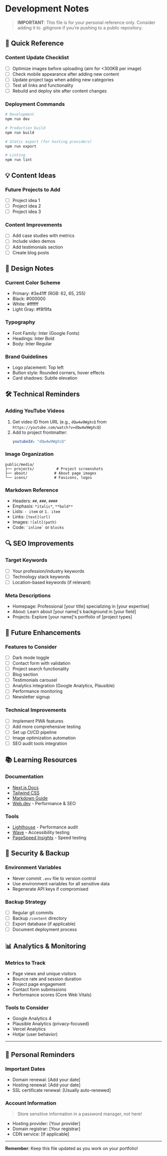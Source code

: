 # Development Notes

> **IMPORTANT**: This file is for your personal reference only. Consider adding it to .gitignore if you're pushing to a public repository.

## 🚀 Quick Reference

### Content Update Checklist
- [ ] Optimize images before uploading (aim for <300KB per image)
- [ ] Check mobile appearance after adding new content
- [ ] Update project tags when adding new categories
- [ ] Test all links and functionality
- [ ] Rebuild and deploy site after content changes

### Deployment Commands
```bash
# Development
npm run dev

# Production build
npm run build

# Static export (for hosting providers)
npm run export

# Linting
npm run lint
```

## 💡 Content Ideas

### Future Projects to Add
- [ ] Project idea 1
- [ ] Project idea 2
- [ ] Project idea 3

### Content Improvements
- [ ] Add case studies with metrics
- [ ] Include video demos
- [ ] Add testimonials section
- [ ] Create blog posts

## 🎨 Design Notes

### Current Color Scheme
- Primary: #3e41ff (RGB: 62, 65, 255)
- Black: #000000
- White: #ffffff
- Light Gray: #f8f9fa

### Typography
- Font Family: Inter (Google Fonts)
- Headings: Inter Bold
- Body: Inter Regular

### Brand Guidelines
- Logo placement: Top left
- Button style: Rounded corners, hover effects
- Card shadows: Subtle elevation

## 🛠️ Technical Reminders

### Adding YouTube Videos
1. Get video ID from URL (e.g., `dQw4w9WgXcQ` from `https://youtube.com/watch?v=dQw4w9WgXcQ`)
2. Add to project frontmatter:
   ```yaml
   youtubeId: "dQw4w9WgXcQ"
   ```

### Image Organization
```
public/media/
├── projects/          # Project screenshots
├── about/            # About page images
└── icons/            # Favicons, logos
```

### Markdown Reference
- Headers: `##`, `###`, `####`
- Emphasis: `*italic*`, `**bold**`
- Lists: `- item` or `1. item`
- Links: `[text](url)`
- Images: `![alt](path)`
- Code: `` `inline` `` or ```` blocks ````

## 🔍 SEO Improvements

### Target Keywords
- [ ] Your profession/industry keywords
- [ ] Technology stack keywords
- [ ] Location-based keywords (if relevant)

### Meta Descriptions
- Homepage: Professional [your title] specializing in [your expertise]
- About: Learn about [your name]'s background in [your field]
- Projects: Explore [your name]'s portfolio of [project types]

## 🎯 Future Enhancements

### Features to Consider
- [ ] Dark mode toggle
- [ ] Contact form with validation
- [ ] Project search functionality
- [ ] Blog section
- [ ] Testimonials carousel
- [ ] Analytics integration (Google Analytics, Plausible)
- [ ] Performance monitoring
- [ ] Newsletter signup

### Technical Improvements
- [ ] Implement PWA features
- [ ] Add more comprehensive testing
- [ ] Set up CI/CD pipeline
- [ ] Image optimization automation
- [ ] SEO audit tools integration

## 📚 Learning Resources

### Documentation
- [Next.js Docs](https://nextjs.org/docs)
- [Tailwind CSS](https://tailwindcss.com/docs)
- [Markdown Guide](https://www.markdownguide.org/basic-syntax/)
- [Web.dev](https://web.dev/) - Performance & SEO

### Tools
- [Lighthouse](https://developers.google.com/web/tools/lighthouse) - Performance audit
- [Wave](https://wave.webaim.org/) - Accessibility testing
- [PageSpeed Insights](https://pagespeed.web.dev/) - Speed testing

## 🔐 Security & Backup

### Environment Variables
- Never commit `.env` file to version control
- Use environment variables for all sensitive data
- Regenerate API keys if compromised

### Backup Strategy
- [ ] Regular git commits
- [ ] Backup `/content` directory
- [ ] Export database (if applicable)
- [ ] Document deployment process

## 📊 Analytics & Monitoring

### Metrics to Track
- Page views and unique visitors
- Bounce rate and session duration
- Project page engagement
- Contact form submissions
- Performance scores (Core Web Vitals)

### Tools to Consider
- Google Analytics 4
- Plausible Analytics (privacy-focused)
- Vercel Analytics
- Hotjar (user behavior)

---

## 📝 Personal Reminders

### Important Dates
- Domain renewal: [Add your date]
- Hosting renewal: [Add your date]
- SSL certificate renewal: [Usually auto-renewed]

### Account Information
> Store sensitive information in a password manager, not here!
- Hosting provider: [Your provider]
- Domain registrar: [Your registrar]
- CDN service: [If applicable]

---

**Remember**: Keep this file updated as you work on your portfolio!

